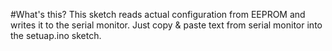 #What's this?
This sketch reads actual configuration from EEPROM and writes it to the serial monitor. Just copy & paste text from serial monitor into the setuap.ino sketch.
